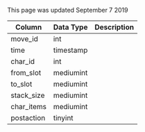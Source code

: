 This page was updated September 7 2019

| Column     | Data Type | Description |
| ---------- | --------- | ----------- |
| move_id    | int       |             |
| time       | timestamp |             |
| char_id    | int       |             |
| from_slot  | mediumint |             |
| to_slot    | mediumint |             |
| stack_size | mediumint |             |
| char_items | mediumint |             |
| postaction | tinyint   |             |